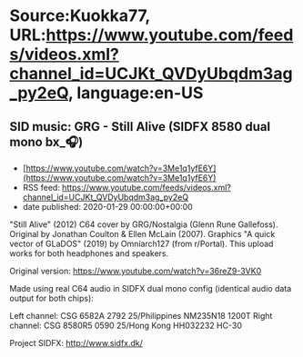 # Source:Kuokka77, URL:https://www.youtube.com/feeds/videos.xml?channel_id=UCJKt_QVDyUbqdm3ag_py2eQ, language:en-US

## SID music: GRG - Still Alive (SIDFX 8580 dual mono bx_🎧)
 - [https://www.youtube.com/watch?v=3Me1q1yfE6Y](https://www.youtube.com/watch?v=3Me1q1yfE6Y)
 - RSS feed: https://www.youtube.com/feeds/videos.xml?channel_id=UCJKt_QVDyUbqdm3ag_py2eQ
 - date published: 2020-01-29 00:00:00+00:00

"Still Alive" (2012) C64 cover by GRG/Nostalgia (Glenn Rune Gallefoss). Original by Jonathan Coulton & Ellen McLain (2007). Graphics "A quick vector of GLaDOS" (2019) by Omniarch127 (from r/Portal). This upload works for both headphones and speakers.

Original version:
https://www.youtube.com/watch?v=36reZ9-3VK0

Made using real C64 audio in SIDFX dual mono config (identical audio data output for both chips):

Left channel: CSG 6582A 2792 25/Philippines NM235N18 1200T
Right channel: CSG 8580R5 0590 25/Hong Kong HH032232 HC-30

Project SIDFX:
http://www.sidfx.dk/

